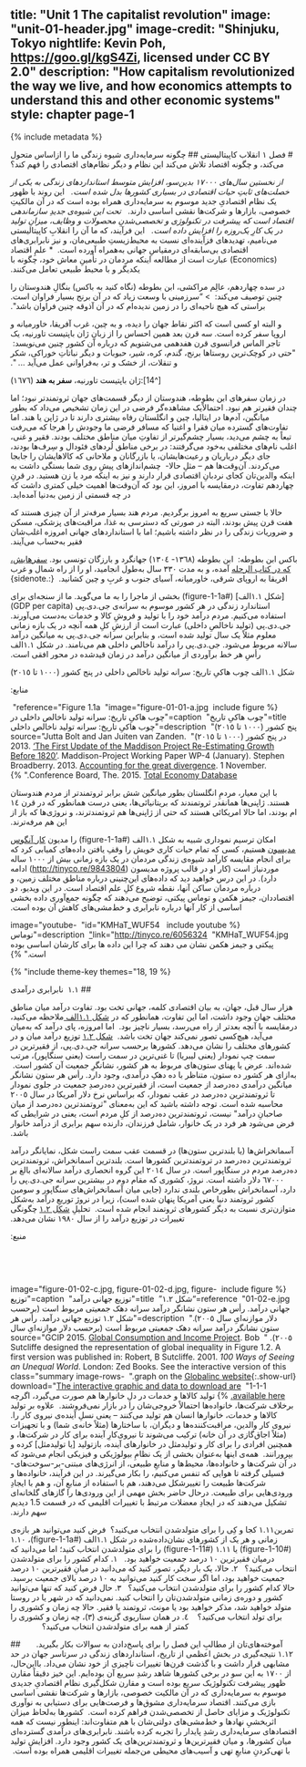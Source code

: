 title: "Unit 1 The capitalist revolution"
image: "unit-01-header.jpg"
image-credit: "Shinjuku, Tokyo nightlife: Kevin Poh, https://goo.gl/kgS4Zi, licensed under CC BY 2.0"
description: "How capitalism revolutionized the way we live, and how economics attempts to understand this and other economic systems"
style: chapter page-1
---

{% include metadata %}

‫‫# فصل ١ انقلاب کاپیتالیستی‬‬
‫‫## چگونه سرمایه‌داری شیوه زندگی ما را ازاساس متحول می‌کند، و چگونه اقتصاد تلاش می‌کند این نظام و دیگر نظام‌های اقتصادی را فهم کند؟‬‬

‫‏‫‪*‬ از نخستین سال‌های ١٧٠٠٠ بدین‌سو، افزایش متوسط استانداردهای زندگی به یکی از خصلت‌های ثابتِ حیات اقتصادی در بسیاری کشورها بدل شده است. ‬‬
‫‏‫‪*‬ این روند با ظهور یک نظام اقتصادیِ جدید موسوم به سرمایه‌داری همراه بوده است که در آن مالکیتِ خصوصی، بازارها و شرکت‌ها نقشی اساسی دارند. ‬‬
‫‏‫‪*‬ تحت این شیوه‌ی جدیدِ سازماندهی اقتصاد است که پیشرفت در تکنولوژی و تخصصی‌شدنِ محصولات و وظایف، میزانِ تولید در یک کارِ یک‌روزه را افزایش داده است. ‬‬
‫‏‫‪*‬ این فرآیند، که ما آن را انقلابِ کاپیتالیستی می‌نامیم، تهدیدهای فزآینده‌ای نسبت به محیط‌زیستِ طبیعی‌مان، و نیز نابرابری‌های اقتصادی بی‌سابقه‌ای درمقیاسِ جهانی به‌همراه آورده است. ‬‬
‫‏‫‪*‬ علمِ اقتصاد (Economics) عبارت است از مطالعه اینکه مردمان در تأمینِ معاش خود، چگونه با یکدیگر و با محیط طبیعی تعامل می‌کنند. ‬‬

‫‫در سده چهاردهم، عالِم مراکشی، ابن بطوطه (نگاه کنید به باکس) بنگالِ هندوستان را چنین توصیف می‌کند: ‬‬
‫‏‫‪<‬ “سرزمینی با وسعت زیاد که در آن برنج بسیار فراوان است. براستی که هیچ ناحیه‌ای را در زمین ندیده‌ام که در آن آذوقه چنین فراوان باشد". ‬‬

‫‫و البته او کسی است که اکثر نقاط جهان را دیده، و به چین، غرب آفریقا، خاورمیانه و اروپا سفر کرده است. سه قرن بعد همین احساس را از زبانِ ژان باپتیست تاورنیه، یک تاجر الماس فرانسوی قرن هفدهمی می‌شنویم که درباره آن کشور چنین می‎‌نویسد: ‬‬
‫‫"حتی در کوچک‌ترین روستاها برنج، گندم، کره، شیر، حبوبات و دیگر نباتاتِ خوراکی، شکر و تنقلات، از خشک و تر، به‌فراوانی عمل می‌آید ... ". ‬‬

‫‫[^14]:ژان باپتیست تاورنیه، **‬سفر به هند‪**‬ (١٦٧٦)‬


‫‫در زمان سفرهای ابن بطوطه، هندوستان از دیگر قسمت‌های جهان ثروتمندتر نبود؛ اما چندان فقیرتر هم نبود. احتمالاًیک مشاهده‌گر فرضی در این زمان تشخیص می‌داد که بطور میانگین، آدم‌ها در ایتالیا، چین و انگلستان رفاه بیشتری دارند تا در ژاپن یا هند. اما تفاوت‌های گسترده میان فقرا و اغنیا که مسافر فرضی ما وجودش را هرجا که می‌رفت تبعاً به چشم می‌دید، بسیار چشم‌گیرتر از تفاوتِ میان مناطق مختلف بودند. فقیر و غنی، اغلب نام‌های مختلفی به‌خود می‌گرفتند: در برخی مناطق لُردهای فئودال و سِرف‌ها بودند، جای دیگر درباریان و رعیت‌هایشان، یا بازرگانان و ملاحانی که کالاهایشان را جابجا می‌کردند. آن‌وقت‌ها هم – مثلِ حالا-  چشم‌اندازهای پیشِ روی شما بستگی داشت به اینکه والدین‌تان کجای نردبانِ اقتصادی قرار دارند و نیز به اینکه مرد یا زن هستید. در قرنِ چهاردهم تفاوت، درمقایسه با امروز، این بود که آن‌وقت‌ها اهمیت خیلی کمتری داشت که در چه قسمتی از زمین به‌دنیا آمده‌اید. ‬‬

‫‫حالا با جستی سریع به امروز برگردیم. مردم هند بسیار مرفه‌تر از آن چیزی هستند که هفت قرن پیش بودند، البته در صورتی که دسترسی به غذا، مراقبت‌های پزشکی، مسکن و ضروریات زندگی را در نظر داشته باشیم؛ اما با استانداردهای جهانی امروزه اغلب‌شان فقیر به‌حساب می‌آیند. ‬‬

‫‫باکس‬‬
‫‫ابن بطوطه: ‬‬
‫‫ابن بطوطه (١٣٦٨- ١٣٠٤) جهانگرد و بارزگان تونسی بود. [سفرهایش، که در کتاب الرحله](http://tinyco.re/3808057) آمده، و به مدت ٣٣٠ سال به‌طول انجامید، او را از راه شمال و غرب افریقا به اروپای شرقی، خاورمیانه، آسیای جنوب و غربِ و چین کشانید. ‬‬
‫‏‫{:.sidenote}‬‬

‫‫[شکل ١.١الف] (#figure-1-1a) بخشی از ماجرا را به ما می‌گوید. ما از سنجه‌ای برای استاندارد زندگی در هر کشور موسوم به سرانه‌ی جی.دی.پی (GDP per capita) استفاده می‌کنیم. مردم درآمد خود را با تولید و فروشِ کالا و خدمات به‌دست می‌آورند. جی.دی.پی (تولید ناخالصِ داخلی) عبارت است از ارزشِ کلِ همه آنچه در یک بازه زمانی معلوم مثلاً یک سال تولید شده است، و بنابراین سرانه جی.دی.پی به میانگین درآمد سالانه مربوط می‌شود. جی.دی.پی را درآمد ناخالص داخلی هم می‌نامند. در شکل ١.١الف رأسِ هر خط برآوردی از میانگین درآمد در زمان قیدشده در محور افقی است. ‬‬

‫‫ شکل ١.١الف چوب هاکیِ تاریخ: سرانه تولید ناخالص داخلی در پنج کشور (١٠٠٠ تا ٢٠١٥)‬‬

‫‫منابع: ‬‬

‫‏‫{% include figure‬‬
‫‏‫    image="figure-01-01-a.jpg"‬‬
‫‏‫    reference="Figure 1.1a"‬‬
‫‏‫    title="چوب هاکیِ تاریخ"‬‬
‫‏‫    caption="چوب هاکیِ تاریخ: سرانه تولید ناخالص داخلی در پنج کشور (١٠٠٠ تا ٢٠١٥)"‬‬
‫‏‫    description="چوب هاکیِ تاریخ: سرانه تولید ناخالص داخلی در پنج کشور (١٠٠٠ تا ٢٠١٥)"‬‬
‫‏‫    source="Jutta Bolt and Jan Juiten van Zanden. 2013. [‘The First Update of the Maddison Project Re-Estimating Growth Before 1820’](http://tinyco.re/4974590). Maddison-Project Working Paper WP-4 (January). Stephen Broadberry. 2013. [Accounting for the great divergence](http://tinyco.re/9958123). 1 November. Conference Board, The. 2015. [Total Economy Database](http://tinyco.re/1587851)."‬‬
‫‫%}‬‬

‫‫با این معیار، مردمِ انگلستان بطور میانگین شش برابر ثروتمندتر از مردم هندوستان هستند. ژاپنی‌ها همانقدر ثروتمندند که بریتانیائی‌ها، یعنی درست همانطور که در قرن ١٤ ام بودند، اما حالا امریکائی هستند که حتی از ژاپنی‌ها هم ثروتمندترند، و نروژی‌ها که باز از این هم مرفه‌ترند. ‬‬

‫‫امکان ترسیم نموداری شبیه به شکل ١.١الف (#figure-1-1a) را مدیون [کار آنگوس مدیسون](http://tinyco.re/4376799) هستیم، کسی که تمام حیات کاری خویش را وقفِ یافتن داده‌های کمیابی کرد که برای انجام مقایسه کارآمد شیوه‌ی زندگی مردمان در یک بازه زمانی بیش از ١٠٠٠ ساله موردنیاز است (کار او در قالب پروژه مدیسون (http://tinyco.re/9843804) ادامه دارد). در این درس خواهید دید که داده‌های این‌چنینی درباره مناطق مختلف زمین، و درباره مردمان ساکن آنها، نقطه شروع کلِ علم اقتصاد است. در این ویدیو، دو اقتصاددان، جیمز هکمن و توماس پیکتی، توضیح می‌دهند که چگونه جمع‌آوری داده بخشی اساسی از کار آنها درباره نابرابری و خط‌مشی‌های کاهش آن بوده است. ‬‬

‫‏‫{% include youtube ‬‬
‫‏‫    id="KMHaT_WUF54"‬‬
‫‏‫    image="youtube-KMHaT_WUF54.jpg"‬‬
‫‏‫    link="http://tinyco.re/6056324"‬‬
‫‏‫    description="توماس پیکتی و جیمز هکمن نشان می دهند که چرا این داده ها برای کارشان اساسی بوده است."‬‬
‫‫%}‬‬

‫‏‫{% include theme-key themes="18, 19" %}‬‬

‫‫## ١.١  نابرابری درآمدی‬‬

‫‫هزار سال قبل، جهان، به بیان اقتصادی کلمه، جهانی تخت بود. تفاوت درآمد میان مناطق مختلف جهان وجود داشت، اما این تفاوت، همانطور که در [شکل ١.١الف ](#figure-1-1a) ملاحظه می‌کنید، درمقایسه با آنچه بعدتر از راه می‌رسد، بسیار ناچیز بود. ‬‬
‫‫اما امروزه، پای درآمد که به‌میان می‌آید، هیچ‌کسی تصور نمی‌کند جهان تخت باشد. ‬‬
‫‫[شکل ١.٢](#figure-1-2) توزیع درآمد میان و در کشورهای مختلف را نشان می‌دهد. کشورها برحسب سرانه جی.دی.پی، از فقیرترین در سمت چپ نمودار (یعنی لیبریا) تا غنی‌ترین در سمت راست (یعنی سنگاپور)، مرتب شده‌اند. عرض یا پهنای ستون‌های مربوط به هر کشور، نشانگرِ جمعیت آن کشور است. ‬‬
‫‫به‌ازای هر کشور ده ستون، متناظر با ده دهکِ درآمدی، وجود دارد. رأس هر ستون نشانگر میانگین درآمدی ده‌درصد از جمعیت است، از فقیرترین ده‌درصدِ جمعیت در جلوی نمودار تا ثروتمندترین ده‌درصد در عقب نمودار، که براساس نرخ دلار آمریکا در سال ٢٠٠٥ محاسبه شده است. توجه داشته باشید که این به‌معنای "ثروتمندترین ده‌درصد از میان صاحبانِ درآمد" نیست، ثروتمندترین ده‌‌درصد از کلِ مردم است، یعنی در شرایطی که فرض می‌شود هر فرد در یک خانوار، شامل فرزندان، دارنده سهم برابری از درآمد خانوار باشد. ‬‬

‫‫آسمانخراش‌ها (یا بلندترین ستون‌ها) در قسمت عقب سمت راست شکل، نمایانگر درآمد ثروتمندترین ده‌درصد در تروتمندترین کشورها است. بلندترین آسمانخراش، ثروتمندترین ده‌درصد مردم در سنگاپور است. در سال ٢٠١٤ این گروه انحصاری درآمد سالانه‌ای بالغ بر ٦٧٠٠٠ دلار داشته است. نروژ، کشوری که مقام دوم در بیشترین سرانه‌ جی.دی.پی را دارد، آسمانخراش بطورخاص بلندی ندارد (جایی میان آسمانخراش‌های سنگاپور و سومین کشور ثروتمند دنیا یعنی آمریکا پنهان شده است)، زیرا در نروژ توریعِ درآمد به‌شکل متوازن‌تری نسبت به دیگر کشورهای ثروتمند انجام شده است. ‬‬
‫‫تحلیلِ [شکل ١.٢](#figure-1-2) چگونگی تغییرات در توزیع درآمد را از سال ١٩٨٠ نشان می‌دهد. ‬‬

‫‫منبع: ‬‬

‫‏‫<div class="slides">‬‬

‫‏‫{% include figure‬‬
‫‏‫    image="figure-01-02-c.jpg, figure-01-02-d.jpg, figure-01-02-e.jpg"‬‬
‫‏‫    reference=“شكل ١.٢”‬‬
‫‏‫   title="توزیع جهانی درآمد"‬‬
‫‏‫    caption="توزیع جهانی درآمد. رأس هر ستون نشانگر درآمد سرانه دهک جمعیتی مربوط است (برحسب دلار موازنه‌ایِ سال ٢٠٠٥)."‬‬
‫‏‫    description="شکل ١.٢ توزیع جهانی درآمد. رأس هر ستون نشانگر درآمد سرانه دهک جمعیتی مربوط است (برحسب دلار موازنه‌ایِ سال ٢٠٠٥). "‬‬
‫‏‫    source="GCIP 2015. [Global Consumption and Income Project](http://tinyco.re/8468009). Bob Sutcliffe designed the representation of global inequality in Figure 1.2. A first version was published in: Robert, B Sutcliffe. 2001. *100 Ways of Seeing an Unequal World*. London: Zed Books. See the interactive version of this graph on the [Globalinc website](http://tinyco.re/7434364){:.show-url}."‬‬
‫‏‫    class="summary image-rows-1-1-1"‬‬
‫‏‫    download="[The interactive graphic and data to download are available here.](https://jackblun.github.io/Globalinc/)‬‬
‫‫%}‬‬
‫‫تولید کالاها و خدمات در دلِ خانوارها هم صورت می‌گیرد، اگرچه برخلاف شرکت‌ها، خانواده‌ها احتمالاً خروجی‌شان را در بازار نمی‌فروشند. ‬‬
‫‫علاوه بر تولید کالاها و خدمات، خانوارها انسان هم تولید می‌کنند – یعنی نسلِ آینده‌ی نیروی کار را. نیروی کار والدین، مراقبت‌کننده‌ها و دیگران، با ساختارها (مثلاً خانه‌ی شما) و با تجهیزات (مثلاً اجاق‌گازی در آن خانه) ترکیب می‌شوند تا نیروی‌کارِ آینده برای کار در شرکت‌ها، و همچنین افرادی را برای کار و تولیدمثل در خانوارهای آینده، بازتولید [یا تولیدمثل] کرده و بپرورانند. ‬‬
‫‫همه‌ی اینها به‌عنوان بخشی از یک نظامِ بیولوژیکی و فیزیکی انجام می‌شود که در آن شرکت‌ها و خانواده‌ها، محیط‌ها و منابعِ طبیعی، از انرژی‌های مبتنی-بر-سوخت‌های-فسیلی گرفته تا هوایی که تنفس می‌کنیم، را بکار می‌گیرند. در این فرآیند، خانواده‌ها و شرکت‌ها طبیعت را تغییرشکل می‌دهند، هم با استفاده از منابعِ آن، و هم با ایجادِ ورودی‌هایی برای طبیعت. درحال حاضر بخش مهمی از این ورودی‌ها را گازهای گلخانه‌ای تشکیل می‌دهند که در ایجادِ معضلات مرتبط با تغییرات اقلیمی که در قسمت 1.5 دیدیم سهم دارند. ‬‬

‫‫تمرین١.١١‬
‫‫کجا و کِی را برای متولدشدن انتخاب می‌کنید؟ ‬‬
‫‫فرض کنید می‌توانید هر بازه‌ی زمانی و هر یک از کشورهای نشان‌داده‌شده در شکل ١.١الف (#figure-1-1a)، ١.١٠ (#figure-1-10) یا ١.١١ (#figure-1-11) را برای متولدشدن انتخاب کنید؛ اما می‌دانید که درمیان فقیرترین ١٠ درصد جمعیت خواهید بود. ‬‬
‫‫	١.	کدام کشور را برای متولدشدن انتخاب می‌‌کنید؟ ‬‬
‫‫	٢.	حالا، یک بار دیگر، تصور کنید که می‌دانید در میانِ فقیرترین ١٠ درصد جمعیت خواهید بود، اما اگر سخت کار کنید می‌توانید به ١٠ درصد بالای جمعیت برسید. حالا کدام کشور را برای متولدشدن انتخاب می‌کنید؟ ‬‬
‫‫	٣.	حال فرض کنید که تنها می‌توانید کشور و دوره‌ی زمانی متولدشدن‌تان را انتخاب کنید. نمی‌دانید که در شهر یا در روستا متولد خواهید شد، مذکر خواهید بود یا مونث، ثروتمند یا فقیر. حالا چه زمان و کشوری را برای تولد انتخاب می‌کنید؟  ‬‬
‫‫	٤.	در همان سناریوی گزینه‌ی (٣)، چه زمان و کشوری را کمتر از همه برای متولدشدن انتخاب می‌کنید؟               ‬‬

‫‫ آموخته‌های‌تان از مطالبِ این فصل را برای پاسخ‌دادن به سوالات بکار بگیرید. ‬‬
‫‫    ‬‬
‫‫##  ١.١٢ نتیجه‌گیری‬‬
‫‫در بخش اعظمی از تاریخ، استانداردهای زندگی در سرتاسر جهان در حد مشابهی قرار داشت و با گذشت قرن‌ها تغییرات ناچیزی از خود نشان می‌داد. بااین‌حال، از ١٧٠٠ به این سو در برخی کشورها شاهد رشدِ سریع آن بوده‌ایم. این خیز دقیقاً مقارن ظهور پیشرفت تکنولوژیک سریع بوده است و مقارن شکل‌گیری نظام اقتصادیِ جدیدی موسوم به سرمایه‌داری که در آن مالکیت خصوصی، بازارها و شرکت‌ها نقشی اساسی بازی می‌کنند. اقتصاد سرمایه‌داری مشوق‌ها و فرصت‌هایی برای دستیابی به نوآوری تکنولوژیک و مزایای حاصل از تخصصی‌شدن فراهم کرده است. ‬‬
‫‫کشورها به‌لحاظ میزان اثربخشیِ نهادها و خط‌مشی‌های دولتی‌شان با هم متفاوت‌اند: اینطور نیست که همه اقتصادهای سرمایه‌داری رشدِ پایدار را تجربه کرده باشند. نابرابری‌های درآمدی گسترده‌ای میان کشورها، و میان فقیرترین‌ها و ثروتمندترین‌های یک کشور وجود دارد. افزایشِ تولید با تهی‌کردنِ منابعِ تهی و آسیب‌های محیطی من‌جمله تغییرات اقلیمی همراه بوده است. ‬‬
‫        ‬‬
‫‫ ‬‬
